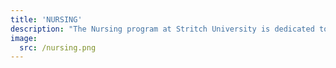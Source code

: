 ```yaml
---
title: 'NURSING'
description: "The Nursing program at Stritch University is dedicated to preparing compassionate and skilled nursing professionals who are ready to meet the healthcare needs of diverse populations. Our program combines rigorous academic coursework with hands-on clinical experience, ensuring that our graduates are well-equipped to excel in the dynamic and rapidly evolving field of healthcare."
image:
  src: /nursing.png
---
```

